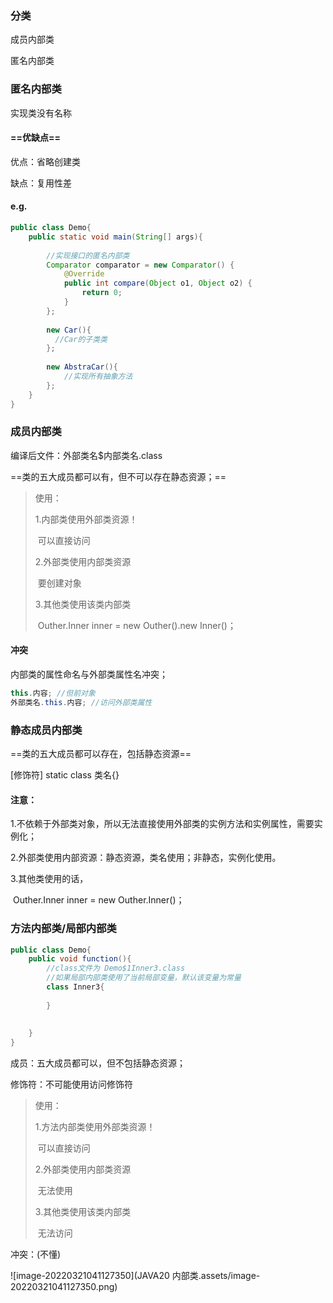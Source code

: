 ### 分类

成员内部类

匿名内部类





### 匿名内部类

实现类没有名称

#### ==优缺点==

优点：省略创建类

缺点：复用性差



#### e.g.

```java
public class Demo{
    public static void main(String[] args){
        
        //实现接口的匿名内部类
        Comparator comparator = new Comparator() {
            @Override
            public int compare(Object o1, Object o2) {
                return 0;
            }
        };
        
        new Car(){
          //Car的子类类  
        };
        
        new AbstraCar(){
            //实现所有抽象方法
        };
    }
}
```



### 成员内部类

编译后文件：外部类名$内部类名.class

==类的五大成员都可以有，但不可以存在静态资源；==

> 使用：
>
> 1.内部类使用外部类资源！
>
> ​	可以直接访问
>
> 2.外部类使用内部类资源
>
> ​	要创建对象
>
> 3.其他类使用该类内部类
>
> ​	Outher.Inner inner = new Outher().new Inner()；



#### 冲突

内部类的属性命名与外部类属性名冲突；

```java
this.内容; //但前对象
外部类名.this.内容; //访问外部类属性
```





### 静态成员内部类

==类的五大成员都可以存在，包括静态资源==

[修饰符] static class 类名{}

#### 注意：

1.不依赖于外部类对象，所以无法直接使用外部类的实例方法和实例属性，需要实例化；

2.外部类使用内部资源：静态资源，类名使用；非静态，实例化使用。

3.其他类使用的话，

​	Outher.Inner inner = new Outher.Inner()；





### 方法内部类/局部内部类

```java
public class Demo{
	public void function(){
        //class文件为 Demo$1Inner3.class
        //如果局部内部类使用了当前局部变量，默认该变量为常量
        class Inner3{
            
        }
        
        
    }
}
```

成员：五大成员都可以，但不包括静态资源；

修饰符：不可能使用访问修饰符

> 使用：
>
> 1.方法内部类使用外部类资源！
>
> ​	可以直接访问
>
> 2.外部类使用内部类资源
>
> ​	无法使用
>
> 3.其他类使用该类内部类
>
> ​	无法访问

冲突：(不懂)

![image-20220321041127350](JAVA20 内部类.assets/image-20220321041127350.png)

